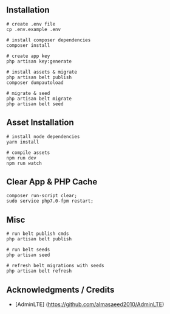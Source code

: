 ## Installation

```
# create .env file
cp .env.example .env

# install composer dependencies
composer install

# create app key
php artisan key:generate

# install assets & migrate
php artisan belt publish
composer dumpautoload

# migrate & seed
php artisan belt migrate
php artisan belt seed
```

## Asset Installation

```
# install node dependencies
yarn install

# compile assets
npm run dev
npm run watch
```

## Clear App & PHP Cache

```
composer run-script clear; 
sudo service php7.0-fpm restart;
```

## Misc

```
# run belt publish cmds
php artisan belt publish

# run belt seeds
php artisan seed

# refresh belt migrations with seeds
php artisan belt refresh
```

## Acknowledgments / Credits

* [AdminLTE] (https://github.com/almasaeed2010/AdminLTE)